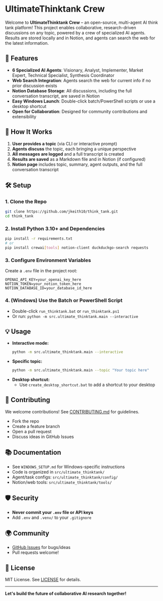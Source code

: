 # UltimateThinktank Crew

Welcome to **UltimateThinktank Crew** – an open-source, multi-agent AI think tank platform! This project enables collaborative, research-driven discussions on any topic, powered by a crew of specialized AI agents. Results are stored locally and in Notion, and agents can search the web for the latest information.

## 🚀 Features
- **6 Specialized AI Agents**: Visionary, Analyst, Implementer, Market Expert, Technical Specialist, Synthesis Coordinator
- **Web Search Integration**: Agents search the web for current info if no prior discussion exists
- **Notion Database Storage**: All discussions, including the full conversation transcript, are saved in Notion
- **Easy Windows Launch**: Double-click batch/PowerShell scripts or use a desktop shortcut
- **Open for Collaboration**: Designed for community contributions and extensibility

## 🧠 How It Works
1. **User provides a topic** (via CLI or interactive prompt)
2. **Agents discuss** the topic, each bringing a unique perspective
3. **All messages are logged** and a full transcript is created
4. **Results are saved** as a Markdown file and in Notion (if configured)
5. **Notion page** includes topic, summary, agent outputs, and the full conversation transcript

## 🛠️ Setup

### 1. Clone the Repo
```bash
git clone https://github.com/jkeith10/think_tank.git
cd think_tank
```

### 2. Install Python 3.10+ and Dependencies
```bash
pip install -r requirements.txt
# or
pip install crewai[tools] notion-client duckduckgo-search requests
```

### 3. Configure Environment Variables
Create a `.env` file in the project root:
```
OPENAI_API_KEY=your_openai_key_here
NOTION_TOKEN=your_notion_token_here
NOTION_DATABASE_ID=your_database_id_here
```

### 4. (Windows) Use the Batch or PowerShell Script
- Double-click `run_thinktank.bat` or `run_thinktank.ps1`
- Or run: `python -m src.ultimate_thinktank.main --interactive`

## 💡 Usage
- **Interactive mode:**
  ```bash
  python -m src.ultimate_thinktank.main --interactive
  ```
- **Specific topic:**
  ```bash
  python -m src.ultimate_thinktank.main --topic "Your topic here"
  ```
- **Desktop shortcut:**
  - Use `create_desktop_shortcut.bat` to add a shortcut to your desktop

## 🤝 Contributing
We welcome contributions! See [CONTRIBUTING.md](CONTRIBUTING.md) for guidelines.
- Fork the repo
- Create a feature branch
- Open a pull request
- Discuss ideas in GitHub Issues

## 📚 Documentation
- See `WINDOWS_SETUP.md` for Windows-specific instructions
- Code is organized in `src/ultimate_thinktank/`
- Agent/task configs: `src/ultimate_thinktank/config/`
- Notion/web tools: `src/ultimate_thinktank/tools/`

## 🛡️ Security
- **Never commit your `.env` file or API keys**
- Add `.env` and `.venv/` to your `.gitignore`

## 🌍 Community
- [GitHub Issues](https://github.com/jkeith10/think_tank/issues) for bugs/ideas
- Pull requests welcome!

## 📄 License
MIT License. See [LICENSE](LICENSE) for details.

---

**Let's build the future of collaborative AI research together!**

